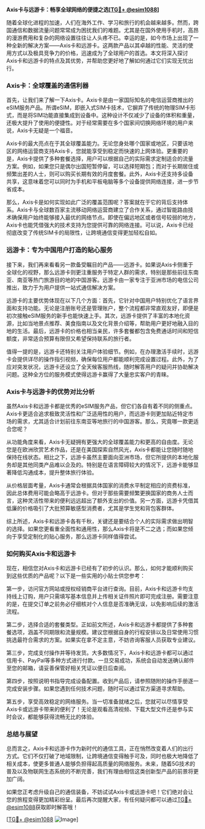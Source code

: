 **Axis卡与远游卡：畅享全球网络的便捷之选[[TG💪+ @esim1088](https://t.me/s/esim1088)]**

随着全球化进程的加速，人们在海外工作、学习和旅行的机会越来越多。然而，跨国通信和数据流量问题常常成为困扰我们的难题。尤其是在国外使用手机时，高昂的漫游费用和复杂的网络设置往往让人头疼不已。幸运的是，如今市场上出现了一种全新的解决方案——Axis卡和远游卡。这两款产品以其卓越的性能、灵活的使用方式以及极具竞争力的价格，迅速成为了全球用户的首选。本文将深入探讨Axis卡和远游卡的特点及其优势，并帮助您更好地了解如何通过它们实现无忧出行。

### Axis卡：全球覆盖的通信利器

首先，让我们来了解一下Axis卡。Axis卡是由一家国际知名的电信运营商推出的eSIM服务产品。所谓eSIM，即嵌入式SIM卡技术，它摒弃了传统的物理SIM卡形式，而是将SIM功能直接集成到设备中。这种设计不仅减少了设备的体积和重量，还极大提升了使用的便捷性。对于经常需要在多个国家间切换网络环境的用户来说，Axis卡无疑是一个福音。

Axis卡的最大亮点在于其全球覆盖能力。无论您身处哪个国家或地区，只要该地区的网络运营商支持Axis卡，您就能享受到稳定而快速的上网体验。更重要的是，Axis卡提供了多种套餐选择，用户可以根据自己的实际需求定制适合的流量方案。例如，如果您只是偶尔出国短暂停留，可以选择短期包；而对于长期居住或频繁出差的人士，则可以购买长期有效的月度套餐。此外，Axis卡还支持多设备共享，这意味着您可以同时为手机和平板电脑等多个设备提供网络连接，进一步节省成本。

那么，Axis卡是如何实现如此广泛的覆盖范围呢？答案就在于它的背后支持体系。Axis卡与全球数百家主流移动网络运营商建立了合作关系，通过智能路由技术确保用户始终能够接入最优的网络节点。即使在偏远地区或者信号较弱的地方，Axis卡也能凭借强大的技术支持为您提供可靠的网络连接。可以说，Axis卡已经彻底改变了传统SIM卡的局限性，让跨境通信变得更加轻松自如。

### 远游卡：专为中国用户打造的贴心服务

接下来，我们再来看看另一款备受瞩目的产品——远游卡。如果说Axis卡侧重于全球化的视野，那么远游卡则更注重服务于特定人群的需求，特别是那些前往东南亚、南亚等热门旅游目的地的中国游客。远游卡由一家专注于亚洲市场的电信公司推出，致力于为用户提供一站式通信解决方案。

远游卡的主要优势体现在以下几个方面：首先，它针对中国用户特别优化了语言界面和支持功能。无论是注册账号还是管理账户，整个流程都非常直观友好，即便是初次接触eSIM服务的新手也能快速上手。其次，远游卡提供了丰富的本地化资源，比如当地景点推荐、美食指南以及文化背景介绍等，帮助用户更好地融入目的地的生活。最后，远游卡的价格也相当亲民，许多套餐都包含免费通话时间和短信额度，非常适合预算有限但又希望保持联系的旅行者。

值得一提的是，远游卡还特别关注用户体验细节。例如，在办理激活手续时，远游卡会提供详尽的操作指引视频，确保每位用户都能顺利完成设置过程。此外，为了应对突发状况，远游卡还设立了全天候客服热线，随时解答用户的疑问并协助解决问题。这种全方位的服务模式使得远游卡赢得了大量忠实客户的青睐。

### Axis卡与远游卡的优势对比分析

虽然Axis卡和远游卡都是优秀的eSIM服务产品，但它们各自有着不同的侧重点。Axis卡更适合追求极致灵活性和广泛适用性的用户，而远游卡则更加贴近特定市场的需求，尤其适合计划前往东南亚等地旅行的中国游客。那么，究竟哪一款更适合您呢？

从功能角度来看，Axis卡无疑拥有更强大的全球覆盖能力和更高的自由度。无论您是在欧洲欣赏艺术作品，还是在美国探索自然风光，Axis卡都能让您随时随地保持在线状态。相比之下，远游卡虽然主要面向亚洲市场，但它所提供的本地化服务却是其他同类产品难以企及的。特别是在语言障碍较大的情况下，远游卡能够显著降低沟通成本，提升整体旅行体验。

从价格层面考量，Axis卡通常会根据具体国家的消费水平制定相应的资费标准，因此总体费用可能会略高于远游卡。但对于那些需要频繁更换国家的商务人士而言，这种灵活性带来的便利远远超出了额外支出的价值。另一方面，远游卡凭借其低廉的价格吸引了大批预算敏感型消费者，尤其是学生党和背包客群体。

综上所述，Axis卡和远游卡各有千秋，关键还是要结合个人的实际需求做出明智的选择。如果您更看重全面性和通用性，那么Axis卡将是不二之选；而如果您倾向于享受定制化的贴心服务，那么远游卡同样值得尝试。

### 如何购买Axis卡和远游卡

现在，相信您对Axis卡和远游卡已经有了初步的认识。那么，如何才能顺利购买到这些优质的产品呢？以下是一些实用的小贴士供您参考：

第一步，访问官方网站或授权经销商平台进行查询。目前，Axis卡和远游卡均支持线上订购，用户只需填写基本信息并上传相关证件照片即可完成注册。需要注意的是，在提交订单之前务必仔细核对个人信息是否准确无误，以免影响后续的激活流程。

第二步，选择合适的套餐类型。正如前文所述，Axis卡和远游卡都提供了多种套餐选项，涵盖不同期限和流量规模。建议您根据自身的行程安排以及日常使用习惯挑选最符合需求的方案。如果实在拿不定主意，不妨咨询客服人员获取专业建议。

第三步，完成支付操作并等待发货。大多数情况下，Axis卡和远游卡都可以通过信用卡、PayPal等多种方式进行付款。一旦交易成功，系统会自动发送确认邮件至您的邮箱，请妥善保管好相关凭证以便日后查阅。

第四步，按照说明书指导完成设备配置。收到产品后，请参照随附的操作手册逐一完成安装步骤。如果您遇到任何技术问题，随时可以通过官方渠道寻求帮助。

第五步，享受高效稳定的网络服务。当一切准备就绪之后，您就可以尽情享受Axis卡或远游卡带来的便利了！无论是观看高清视频、下载大型文件还是参与实时会议，都能够获得流畅无比的体验。

### 总结与展望

总而言之，Axis卡和远游卡作为新时代的通信工具，正在悄然改变着人们的出行方式。它们不仅打破了地域限制，让跨境通信变得触手可及，同时也极大地降低了相关成本，使更多普通人能够负担得起高质量的网络服务。未来，随着5G技术的普及以及物联网生态系统的不断完善，我们有理由相信这类创新型产品的前景将更加广阔。

如果您正考虑升级自己的通信装备，不妨试试Axis卡或远游卡吧！它们绝对会让您的旅程变得更加精彩纷呈。最后再次提醒大家，有任何疑问都可以通过[TG💪+ @esim1088](https://t.me/s/esim1088)获取即时解答哦！

[[TG💪+ @esim1088](https://t.me/s/esim1088) ![Image](https://i.postimg.cc/4NQfJmqS/Snipaste-2025-05-13-00-14-12.png)]